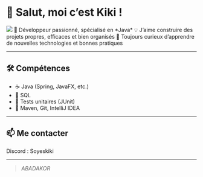 # 👋 Salut, moi c’est Kiki !
  <img src="https://cdn.svgator.com/images/2024/01/svgator-bird-alligator-cta.gif"/>
🎯 Développeur passionné, spécialisé en *Java* 
💡 J’aime construire des projets propres, efficaces et bien organisés  
🚀 Toujours curieux d’apprendre de nouvelles technologies et bonnes pratiques

---

## 🛠️ Compétences

- ☕ Java (Spring, JavaFX, etc.)
- 🐘 SQL
- 🧪 Tests unitaires (JUnit)
- 🔧 Maven, Git, IntelliJ IDEA

---


## 📫 Me contacter

Discord : Soyeskiki

---

> *ABADAKOR*

